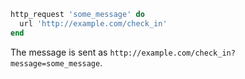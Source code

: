 ``` ruby
http_request 'some_message' do
  url 'http://example.com/check_in'
end
```

The message is sent as
`http://example.com/check_in?message=some_message`.